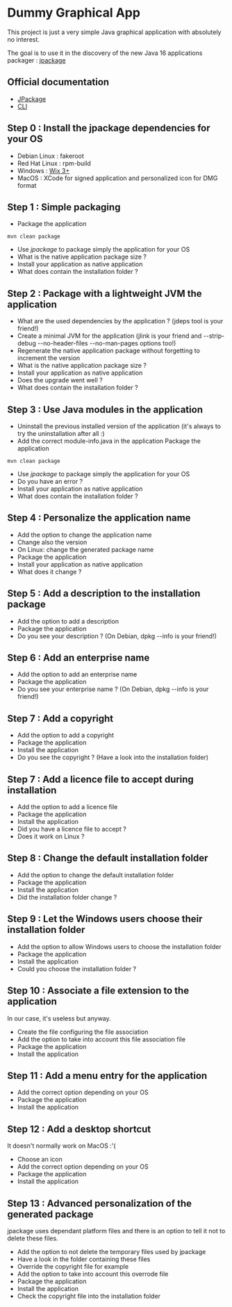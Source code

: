 # Dummy Graphical App
This project is just a very simple Java graphical application with absolutely no interest.

The goal is to use it in the discovery of the new Java 16 applications packager : [jpackage](https://openjdk.java.net/jeps/392)

## Official documentation
* [JPackage](https://docs.oracle.com/en/java/javase/16/jpackage/packaging-overview.html)
* [CLI](https://docs.oracle.com/en/java/javase/16/docs/specs/man/jpackage.html)

## Step 0 : Install the jpackage dependencies for your OS
* Debian Linux : fakeroot
* Red Hat Linux : rpm-build
* Windows : [Wix 3+](https://wixtoolset.org/releases/)
* MacOS : XCode for signed application and personalized icon for DMG format

## Step 1 : Simple packaging
* Package the application
```shell
mvn clean package
```
* Use _jpackage_ to package simply the application for your OS
* What is the native application package size ?
* Install your application as native application
* What does contain the installation folder ?

## Step 2 : Package with a lightweight JVM the application
* What are the used dependencies by the application ? (jdeps tool is your friend!)
* Create a minimal JVM for the application (jlink is your friend and --strip-debug --no-header-files --no-man-pages options too!)
* Regenerate the native application package without forgetting to increment the version
* What is the native application package size ?
* Install your application as native application
* Does the upgrade went well ?
* What does contain the installation folder ?

## Step 3 : Use Java modules in the application
* Uninstall the previous installed version of the application (it's always to try the uninstallation after all :)
* Add the correct module-info.java in the application
  Package the application
```shell
mvn clean package
```
* Use _jpackage_ to package simply the application for your OS
* Do you have an error ?
* Install your application as native application
* What does contain the installation folder ?

## Step 4 : Personalize the application name
* Add the option to change the application name
* Change also the version
* On Linux: change the generated package name
* Package the application
* Install your application as native application
* What does it change ?

## Step 5 : Add a description to the installation package
* Add the option to add a description
* Package the application
* Do you see your description ? (On Debian, dpkg --info is your friend!)

## Step 6 : Add an enterprise name
* Add the option to add an enterprise name
* Package the application
* Do you see your enterprise name ? (On Debian, dpkg --info is your friend!)

## Step 7 : Add a copyright
* Add the option to add a copyright
* Package the application
* Install the application
* Do you see the copyright ? (Have a look into the installation folder)

## Step 7 : Add a licence file to accept during installation
* Add the option to add a licence file
* Package the application
* Install the application
* Did you have a licence file to accept ?
* Does it work on Linux ?

## Step 8 : Change the default installation folder
* Add the option to change the default installation folder
* Package the application
* Install the application
* Did the installation folder change ?

## Step 9 : Let the Windows users choose their installation folder
* Add the option to allow Windows users to choose the installation folder
* Package the application
* Install the application
* Could you choose the installation folder ?

## Step 10 : Associate a file extension to the application
In our case, it's useless but anyway.
* Create the file configuring the file association
* Add the option to take into account this file association file
* Package the application
* Install the application

## Step 11 : Add a menu entry for the application
* Add the correct option depending on your OS
* Package the application
* Install the application

## Step 12 : Add a desktop shortcut
It doesn't normally work on MacOS :'(
* Choose an icon
* Add the correct option depending on your OS
* Package the application
* Install the application

## Step 13 : Advanced personalization of the generated package
jpackage uses dependant platform files and there is an option to tell it not to delete these files.
* Add the option to not delete the temporary files used by jpackage
* Have a look in the folder containing these files 
* Override the copyright file for example
* Add the option to take into account this overrode file
* Package the application
* Install the application
* Check the copyright file into the installation folder